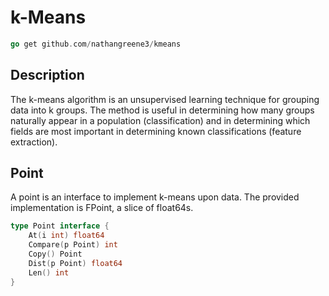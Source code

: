 # k-Means

```go
go get github.com/nathangreene3/kmeans
```

## Description

The k-means algorithm is an unsupervised learning technique for grouping data into k groups. The method is useful in determining how many groups naturally appear in a population (classification) and in determining which fields are most important in determining known classifications (feature extraction).

## Point

A point is an interface to implement k-means upon data. The provided implementation is FPoint, a slice of float64s.

```go
type Point interface {
    At(i int) float64
    Compare(p Point) int
    Copy() Point
    Dist(p Point) float64
    Len() int
}
```
